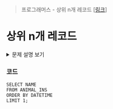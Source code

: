 > 프로그래머스 - 상위 n개 레코드 [[링크](https://school.programmers.co.kr/learn/courses/30/lessons/59405)]

# 상위 n개 레코드
<details markdown="1">
<summary>문제 설명 보기</summary>
<img src= "https://user-images.githubusercontent.com/86038910/185860105-e11826c5-d3f8-4225-aa87-84fb3c91f90b.png">
<img src= "https://user-images.githubusercontent.com/86038910/185860216-81556b37-90d7-44a1-a12b-8a52a54f85a0.png">
</details>

### 코드
```mysql
SELECT NAME 
FROM ANIMAL_INS 
ORDER BY DATETIME 
LIMIT 1;
```
